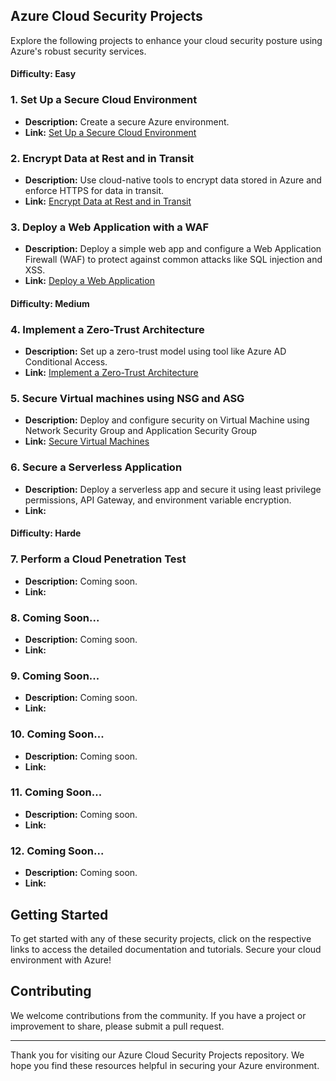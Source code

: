 ## Azure Cloud Security Projects

Explore the following projects to enhance your cloud security posture using Azure's robust security services.

#### Difficulty: Easy

### 1. **Set Up a Secure Cloud Environment**
- **Description:** Create a secure Azure environment.
- **Link:** [Set Up a Secure Cloud Environment](./Azure-Project_1.md)

### 2. **Encrypt Data at Rest and in Transit**
- **Description:** Use cloud-native tools to encrypt data stored in Azure and enforce HTTPS for data in transit.
- **Link:** [Encrypt Data at Rest and in Transit](./Azure-Project_2.md)

### 3. **Deploy a Web Application with a WAF**
- **Description:** Deploy a simple web app and configure a Web Application Firewall (WAF) to protect against common attacks like SQL injection and XSS.
- **Link:** [Deploy a Web Application](./Azure-Project_3.md)

#### Difficulty: Medium

### 4. **Implement a Zero-Trust Architecture**
- **Description:** Set up a zero-trust model using tool like Azure AD Conditional Access.
- **Link:** [Implement a Zero-Trust Architecture](./Azure-Project_4.md)

### 5. **Secure Virtual machines using NSG and ASG**
- **Description:** Deploy and configure security on Virtual Machine using Network Security Group and Application Security Group
- **Link:** [Secure Virtual Machines](./Azure-Project_5.md)

### 6. **Secure a Serverless Application**
- **Description:** Deploy a serverless app and secure it using least privilege permissions, API Gateway, and environment variable encryption.
- **Link:** []()

#### Difficulty: Harde

### 7. **Perform a Cloud Penetration Test**
- **Description:** Coming soon.
- **Link:** []()

### 8. **Coming Soon...**
- **Description:** Coming soon.
- **Link:** []()

### 9. **Coming Soon...**
- **Description:** Coming soon.
- **Link:** []()

### 10. **Coming Soon...**
- **Description:** Coming soon.
- **Link:** []()

### 11. **Coming Soon...**
- **Description:** Coming soon.
- **Link:** []()

### 12. **Coming Soon...**
- **Description:** Coming soon.
- **Link:** []()

## Getting Started

To get started with any of these security projects, click on the respective links to access the detailed documentation and tutorials. Secure your cloud environment with Azure!

## Contributing

We welcome contributions from the community. If you have a project or improvement to share, please submit a pull request.

---

Thank you for visiting our Azure Cloud Security Projects repository. We hope you find these resources helpful in securing your Azure environment.